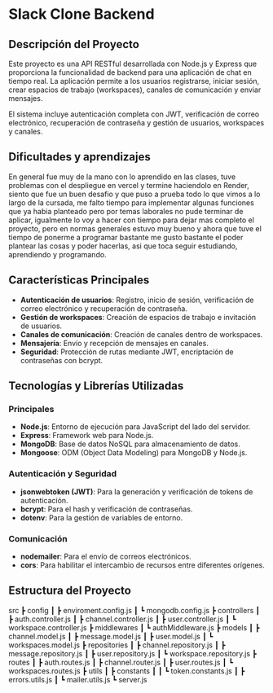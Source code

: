 # Slack Clone Backend

## Descripción del Proyecto

Este proyecto es una API RESTful desarrollada con Node.js y Express que proporciona la funcionalidad de backend para una aplicación de chat en tiempo real. La aplicación permite a los usuarios registrarse, iniciar sesión, crear espacios de trabajo (workspaces), canales de comunicación y enviar mensajes.

El sistema incluye autenticación completa con JWT, verificación de correo electrónico, recuperación de contraseña y gestión de usuarios, workspaces y canales.

## Dificultades y aprendizajes

En general fue muy de la mano con lo aprendido en las clases, tuve problemas con el despliegue en vercel y termine haciendolo en Render, siento que fue un buen desafio y que puso a prueba todo lo que vimos a lo largo de la cursada, me falto tiempo para implementar algunas funciones que ya habia planteado pero por temas laborales no pude terminar de aplicar, igualmente lo voy a hacer con tiempo para dejar mas completo el proyecto, pero en normas generales estuvo muy bueno y ahora que tuve el tiempo de ponerme a programar bastante me gusto bastante el poder plantear las cosas y poder hacerlas, asi que toca seguir estudiando, aprendiendo y programando.

## Características Principales

- **Autenticación de usuarios**: Registro, inicio de sesión, verificación de correo electrónico y recuperación de contraseña.
- **Gestión de workspaces**: Creación de espacios de trabajo e invitación de usuarios.
- **Canales de comunicación**: Creación de canales dentro de workspaces.
- **Mensajería**: Envío y recepción de mensajes en canales.
- **Seguridad**: Protección de rutas mediante JWT, encriptación de contraseñas con bcrypt.

## Tecnologías y Librerías Utilizadas

### Principales
- **Node.js**: Entorno de ejecución para JavaScript del lado del servidor.
- **Express**: Framework web para Node.js.
- **MongoDB**: Base de datos NoSQL para almacenamiento de datos.
- **Mongoose**: ODM (Object Data Modeling) para MongoDB y Node.js.

### Autenticación y Seguridad
- **jsonwebtoken (JWT)**: Para la generación y verificación de tokens de autenticación.
- **bcrypt**: Para el hash y verificación de contraseñas.
- **dotenv**: Para la gestión de variables de entorno.

### Comunicación
- **nodemailer**: Para el envío de correos electrónicos.
- **cors**: Para habilitar el intercambio de recursos entre diferentes orígenes.

## Estructura del Proyecto
src
 ┣ config
 ┃ ┣ enviroment.config.js
 ┃ ┗ mongodb.config.js
 ┣ controllers
 ┃ ┣ auth.controller.js
 ┃ ┣ channel.controller.js
 ┃ ┣ user.controller.js
 ┃ ┗ workspace.controller.js
 ┣ middlewares
 ┃ ┗ authMiddleware.js
 ┣ models
 ┃ ┣ channel.model.js
 ┃ ┣ message.model.js
 ┃ ┣ user.model.js
 ┃ ┗ workspaces.model.js
 ┣ repositories
 ┃ ┣ channel.repository.js
 ┃ ┣ message.repository.js
 ┃ ┣ user.repository.js
 ┃ ┗ workspace.repository.js
 ┣ routes
 ┃ ┣ auth.routes.js
 ┃ ┣ channel.router.js
 ┃ ┣ user.routes.js
 ┃ ┗ workspaces.routes.js
 ┣ utils
 ┃ ┣ constants
 ┃ ┃ ┗ token.constants.js
 ┃ ┣ errors.utils.js
 ┃ ┗ mailer.utils.js
 ┗ server.js
